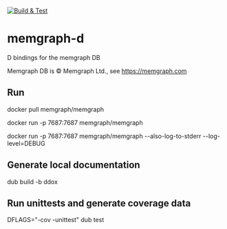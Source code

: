 [![Build & Test](https://github.com/sinisa-susnjar/memgraph-d/actions/d.yml/badge.svg)](https://github.com/sinisa-susnjar/memgraph-d/actions)

# memgraph-d

D bindings for the memgraph DB

Memgraph DB is &copy; Memgraph Ltd., see https://memgraph.com

## Run

docker pull memgraph/memgraph

docker run -p 7687:7687 memgraph/memgraph

docker run -p 7687:7687 memgraph/memgraph --also-log-to-stderr --log-level=DEBUG

## Generate local documentation

dub build -b ddox

## Run unittests and generate coverage data

DFLAGS="-cov -unittest" dub test
